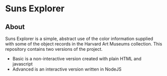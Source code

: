 # Suns Explorer 

## About

Suns Explorer is a simple, abstract use of the color information supplied with some of the object records in the Harvard Art Museums collection. This repository contains two versions of the project.  

* Basic is a non-interactive version created with plain HTML and javascript 
* Advanced is an interactive version written in NodeJS

